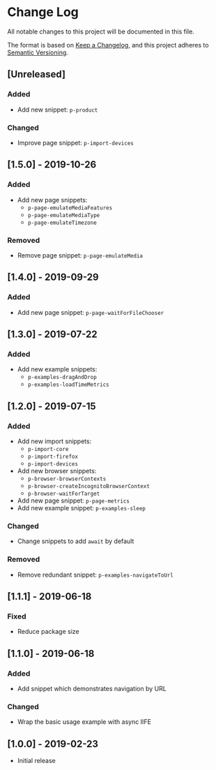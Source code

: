 # Change Log

All notable changes to this project will be documented in this file.

The format is based on [Keep a Changelog](https://keepachangelog.com/en/1.0.0/),
and this project adheres to [Semantic Versioning](https://semver.org/spec/v2.0.0.html).

## [Unreleased]

### Added

- Add new snippet: `p-product`

### Changed

- Improve page snippet: `p-import-devices`

## [1.5.0] - 2019-10-26

### Added

- Add new page snippets:
  - `p-page-emulateMediaFeatures`
  - `p-page-emulateMediaType`
  - `p-page-emulateTimezone`

### Removed

- Remove page snippet: `p-page-emulateMedia`

## [1.4.0] - 2019-09-29

### Added

- Add new page snippet: `p-page-waitForFileChooser`

## [1.3.0] - 2019-07-22

### Added

- Add new example snippets:
  - `p-examples-dragAndDrop`
  - `p-examples-loadTimeMetrics`

## [1.2.0] - 2019-07-15

### Added

- Add new import snippets:
  - `p-import-core`
  - `p-import-firefox`
  - `p-import-devices`
- Add new browser snippets:
  - `p-browser-browserContexts`
  - `p-browser-createIncognitoBrowserContext`
  - `p-browser-waitForTarget`
- Add new page snippet: `p-page-metrics`
- Add new example snippet: `p-examples-sleep`

### Changed

- Change snippets to add `await` by default

### Removed

- Remove redundant snippet: `p-examples-navigateToUrl`

## [1.1.1] - 2019-06-18

### Fixed

- Reduce package size

## [1.1.0] - 2019-06-18

### Added

- Add snippet which demonstrates navigation by URL

### Changed

- Wrap the basic usage example with async IIFE

## [1.0.0] - 2019-02-23

- Initial release
